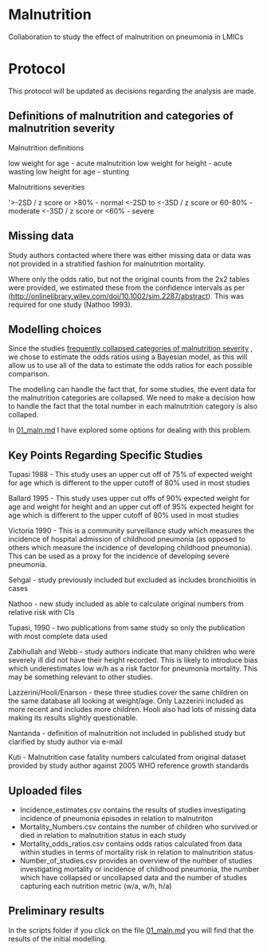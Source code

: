 # Malnutrition

Collaboration to study the effect of malnutrition on pneumonia in LMICs

# Protocol

This protocol will be updated as decisions regarding the analysis are made.

## Definitions of malnutrition and categories of malnutrition severity

Malnutrition definitions

low weight for age - acute malnutrition
low weight for height - acute wasting
low height for age - stunting

Malnutritions severities

'>-2SD / z score or >80% - normal
<-2SD to <-3SD / z score or 60-80% - moderate
<-3SD / z score or <60% - severe

## Missing data

Study authors contacted where there was either missing data or data was not provided in a stratified fashion for malnutrition mortality.

Where only the odds ratio, but not the original counts from the 2x2 tables were provided, we estimated these from the confidence intervals as per (http://onlinelibrary.wiley.com/doi/10.1002/sim.2287/abstract). This was required for one study (Nathoo 1993).


## Modelling choices

Since the studies [frequently collapsed categories of malnutrition severity](</Data/Collapsed_Uncollapsed numbers.csv>) , we chose to estimate the odds ratios using a Bayesian model, as this will allow us to use all of the data to estimate the odds ratios for each possible comparison.

The modelling can handle the fact that, for some studies, the event data for the malnutrition categories are collapsed. We need to make a decision how to handle the fact that the total number in each malnutrition category is also collaped.

In [01_maln.md](Scripts/01_maln.md) I have explored some options for dealing with this problem.

## Key Points Regarding Specific Studies

Tupasi 1988 - This study uses an upper cut off of 75% of expected weight for age which is different to the upper cutoff of 80% used in most studies

Ballard 1995 - This study uses upper cut offs of 90% expected weight for age and weight for height and an upper cut off of 95% expected height for age which is different to the upper cutoff of 80% used in most studies

Victoria 1990 - This is a community surveillance study which measures the incidence of hospital admission of childhood pneumonia (as opposed to others which measure the incidence of developing childhood pneumonia). This can be used as a proxy for the incidence of developing severe pneumonia.

Sehgal - study previously included but excluded as includes bronchiolitis in cases

Nathoo - new study included as able to calculate original numbers from relative risk with CIs 

Tupasi, 1990 - two publications from same study so only the publication with most complete data used

Zabihullah and Webb - study authors indicate that many children who were severely ill did not have their height recorded. This is likely to introduce bias which underestimates low w/h as a risk factor for pneumonia mortality. This may be something relevant to other studies.

Lazzerini/Hooli/Enarson - these three studies cover the same children on the same database all looking at weight/age. Only Lazzerini included as more recent and includes more children. Hooli also had lots of missing data making its results slightly questionable.

Nantanda - definition of malnutrition not included in published study but clarified by study author via e-mail

Kuti - Malnutrition case fatality numbers calculated from original dataset provided by study author against 2005 WHO reference growth standards

## Uploaded files

- Incidence_estimates.csv contains the results of studies investigating incidence of pneumonia episodes in relation to malnutriton
- Mortality_Numbers.csv contains the number of children who survived or died in relation to malnutrition status in each study
- Mortality_odds_ratios.csv contains odds ratios calculated from data within studies in terms of mortality risk in relation to malnutrition status
- Number_of_studies.csv provides an overview of the number of studies investigating mortality or incidence of childhood pneumonia, the number which have collapsed or uncollapsed data and the number of studies capturing each nutrition metric (w/a, w/h, h/a)

## Preliminary results

In the scripts folder if you click on the file [01_maln.md](Scripts/01_maln.md) you will find that the results of the initial modelling.
